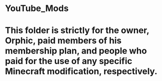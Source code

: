 # YouTube_Mods
# This folder is strictly for the owner, Orphic, paid members of his membership plan, and people who paid for the use of any specific Minecraft modification, respectively.
#
# 
#
#
#
#
#
#
#
#
#
#
#
#
